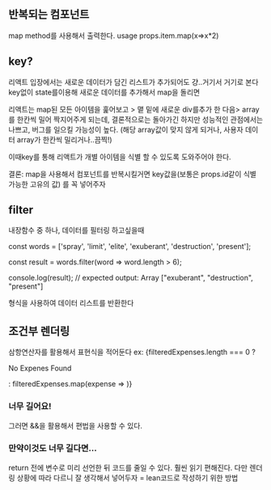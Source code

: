 ## 반복되는 컴포넌트

map method를 사용해서 출력한다.
usage
props.item.map(x=>x\*2)

## key?

리액트 입장에서는 새로운 데이터가 담긴 리스트가 추가되어도 걍..거기서 거기로 본다
key없이 state를이용해 새로운 데이터를 추가해서 map을 돌리면

리액트는 map된 모든 아이템을 훑어보고 > 맽 밑에 새로운 div를추가 한 다음> array를 한칸씩 밀어 짝지어주게 되는데,
결론적으로는 돌아가긴 하지만 성능적인 관점에서는 나쁘고, 버그를 일으킬 가능성이 높다. (해당 array값이 맞지 않게 되거나, 사용자 데이터 array가
한칸씩 밀리거나..끔찍!)

이때key를 통해 리액트가 개별 아이템을 식별 할 수 있도록 도와주어야 한다.

결론: map을 사용해서 컴포넌트를 반복시킬거면 key값을(보통은 props.id같이 식별 가능한 고유의 값) 를 꼭 넣어주자

## filter

내장함수 중 하나, 데이터를 필터링 하고싶을때

const words = ['spray', 'limit', 'elite', 'exuberant', 'destruction', 'present'];

const result = words.filter(word => word.length > 6);

console.log(result);
// expected output: Array ["exuberant", "destruction", "present"]

형식을 사용하여 데이터 리스트를 반환한다

## 조건부 렌더링

삼항연산자를 활용해서 표현식을 적어둔다
ex: {filteredExpenses.length === 0 ? <p>No Expenes Found</p> : filteredExpenses.map(expense => <ExpenseItem key={expense.id} title={expense.title} amount={expense.amount} date={expense.date} />)}

### 너무 길어요!

그러면 &&을 활용해서 편법을 사용할 수 있다.

### 만약이것도 너무 길다면...

return 전에 변수로 미리 선언한 뒤 코드를 줄일 수 있다. 훨씬 읽기 편해진다. 다만 렌더링 상황에 따라 다르니 잘 생각해서 넣어두자
= lean코드로 작성하기 위한 방법
